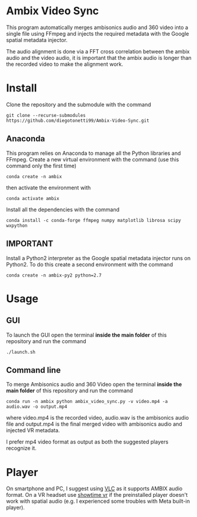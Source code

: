 # Ambix Video Sync
This program automatically merges ambisonics audio and 360 video into a single file using FFmpeg and injects the required metadata with the Google spatial metadata injector.

The audio alignment is done via a FFT cross correlation between the ambix audio and the video audio, it is important that the ambix audio is longer than the recorded video to make the alignment work.



# Install
Clone the repository and the submodule with the command
~~~
git clone --recurse-submodules https://github.com/diegotonetti99/Ambix-Video-Sync.git
~~~

## Anaconda
This program relies on Anaconda to manage all the Python libraries and FFmpeg. Create a new virtual environment with the command (use this command only the first time)
~~~
conda create -n ambix
~~~
then activate the environment with
~~~
conda activate ambix
~~~
Install all the dependencies with the command
~~~
conda install -c conda-forge ffmpeg numpy matplotlib librosa scipy wxpython
~~~
## IMPORTANT
Install a Python2 interpreter as the Google spatial metadata injector runs on Python2. To do this create a second environment with the command
~~~
conda create -n ambix-py2 python=2.7
~~~

# Usage
## GUI
To launch the GUI open the terminal **inside the main folder** of this repository and run the command
~~~
./launch.sh
~~~

## Command line
To merge Ambisonics audio and 360 Video open the terminal **inside the main folder** of this repository and run the command
~~~
conda run -n ambix python ambix_video_sync.py -v video.mp4 -a audio.wav -o output.mp4
~~~
where video.mp4 is the recorded video, audio.wav is the ambisonics audio file and output.mp4 is the final merged video with ambisonics audio and injected VR metadata.

I prefer mp4 video format as output as both the suggested players recognize it.

# Player
On smartphone and PC, I suggest using [VLC](https://www.videolan.org/) as it supports AMBIX audio format.
On a VR headset use [showtime vr](https://showtimevr.eu/) if the preinstalled player doesn't work with spatial audio (e.g. I experienced some troubles with Meta built-in player).
